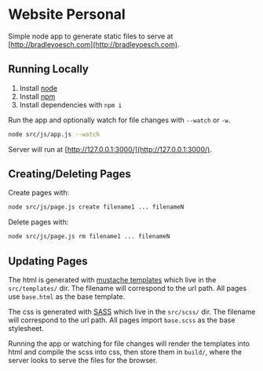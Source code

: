 # Website Personal

Simple node app to generate static files to serve at [http://bradleyoesch.com](http://bradleyoesch.com).

## Running Locally

1. Install [node](https://developer.mozilla.org/en-US/docs/Learn/Server-side/Express_Nodejs/development_environment#installing_node)
1. Install [npm](https://www.npmjs.com/get-npm)
1. Install dependencies with `npm i`

Run the app and optionally watch for file changes with `--watch` or `-w`.
```bash
node src/js/app.js --watch
```

Server will run at [http://127.0.0.1:3000/](http://127.0.0.1:3000/).

## Creating/Deleting Pages

Create pages with:
```bash
node src/js/page.js create filename1 ... filenameN
```

Delete pages with:
```bash
node src/js/page.js rm filename1 ... filenameN
```

## Updating Pages

The html is generated with [mustache templates](https://mustache.github.io/) which live in the `src/templates/` dir. The filename will correspond to the url path. All pages use `base.html` as the base template.

The css is generated with [SASS](https://sass-lang.com/) which live in the `src/scss/` dir. The filename will correspond to the url path. All pages import `base.scss` as the base stylesheet.

Running the app or watching for file changes will render the templates into html and compile the scss into css, then store them in `build/`, where the server looks to serve the files for the browser.
